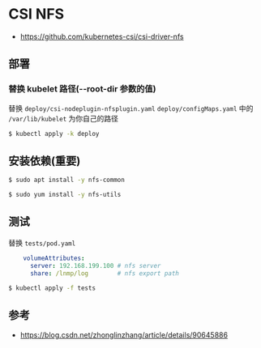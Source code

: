 # CSI NFS

* https://github.com/kubernetes-csi/csi-driver-nfs

## 部署

### 替换 kubelet 路径(--root-dir 参数的值)

替换 `deploy/csi-nodeplugin-nfsplugin.yaml` `deploy/configMaps.yaml` 中的 `/var/lib/kubelet` 为你自己的路径

```bash
$ kubectl apply -k deploy
```

## 安装依赖(重要)

```bash
$ sudo apt install -y nfs-common

$ sudo yum install -y nfs-utils
```

## 测试

替换 `tests/pod.yaml`

```yaml
    volumeAttributes:
      server: 192.168.199.100 # nfs server
      share: /lnmp/log        # nfs export path
```

```bash
$ kubectl apply -f tests
```

## 参考

* https://blog.csdn.net/zhonglinzhang/article/details/90645886
